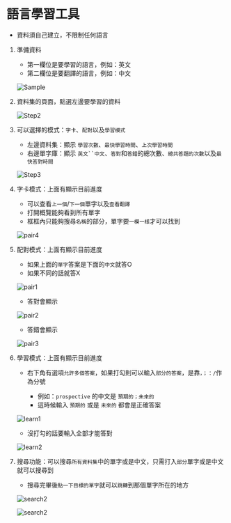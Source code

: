 # 語言學習工具

* 資料須自己建立，不限制任何語言

1. 準備資料
   * 第一欄位是要學習的語言，例如：英文
   * 第二欄位是要翻譯的語言，例如：中文
   
   ![Sample](https://github.com/Johnsonnnn/LearnLanguageTool/blob/main/images/sample.jpg)

2. 資料集的頁面，點選左邊要學習的資料

   ![Step2](https://github.com/Johnsonnnn/LearnLanguageTool/blob/main/images/step2.jpg)

3. 可以選擇的模式：`字卡`、`配對`以及`學習模式`
   * 左邊資料集：顯示 `學習次數`、`最快學習時間`、`上次學習時間`
   * 右邊單字庫：顯示 `英文``中文`、`答對`和`答錯`的總次數、`總共答題的次數`以及`最快答對時間`
   

   ![Step3](https://github.com/Johnsonnnn/LearnLanguageTool/blob/main/images/step3.jpg)

4. 字卡模式：上面有顯示目前進度
   * 可以查看`上一個`/`下一個`單字以及`查看翻譯`
   * 打開概覽能夠看到所有單字
   * 框框內只能夠搜尋`名稱`的部分，單字要`一模一樣`才可以找到
   
   ![pair4](https://github.com/Johnsonnnn/LearnLanguageTool/blob/main/images/pair4.jpg)

5. 配對模式：上面有顯示目前進度
   * 如果上面的`單字`答案是下面的`中文`就答O
   * 如果不同的話就答X

   ![pair1](https://github.com/Johnsonnnn/LearnLanguageTool/blob/main/images/pair1.jpg)

   * 答對會顯示
  
   ![pair2](https://github.com/Johnsonnnn/LearnLanguageTool/blob/main/images/pair2.jpg)

   * 答錯會顯示
  
   ![pair3](https://github.com/Johnsonnnn/LearnLanguageTool/blob/main/images/pair3.jpg)

6. 學習模式：上面有顯示目前進度
   * 右下角有選項`允許多個答案`，如果打勾則可以輸入`部分的答案`，是靠`，；：/`作為分號
 
     * 例如：`prospective` 的中文是 `預期的；未來的`
     * 這時候輸入 `預期的` 或是 `未來的` 都會是正確答案
   
   ![learn1](https://github.com/Johnsonnnn/LearnLanguageTool/blob/main/images/learn1.jpg)
   
   
   * 沒打勾的話要輸入全部才能答對
  
   ![learn2](https://github.com/Johnsonnnn/LearnLanguageTool/blob/main/images/learn2.jpg)

7. 搜尋功能：可以搜尋`所有資料集`中的單字或是中文，只需打入`部分`單字或是中文就可以搜尋到
   
   * 搜尋完畢後`點一下目標的單字`就可以`跳轉`到那個單字所在的地方

   ![search2](https://github.com/Johnsonnnn/LearnLanguageTool/blob/main/images/search1.jpg)

   ![search2](https://github.com/Johnsonnnn/LearnLanguageTool/blob/main/images/search2.jpg)
